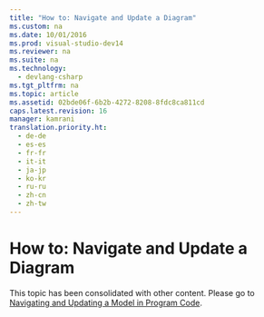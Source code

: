 ```yaml
---
title: "How to: Navigate and Update a Diagram"
ms.custom: na
ms.date: 10/01/2016
ms.prod: visual-studio-dev14
ms.reviewer: na
ms.suite: na
ms.technology: 
  - devlang-csharp
ms.tgt_pltfrm: na
ms.topic: article
ms.assetid: 02bde06f-6b2b-4272-8208-8fdc8ca811cd
caps.latest.revision: 16
manager: kamrani
translation.priority.ht: 
  - de-de
  - es-es
  - fr-fr
  - it-it
  - ja-jp
  - ko-kr
  - ru-ru
  - zh-cn
  - zh-tw
---
```

# How to: Navigate and Update a Diagram
This topic has been consolidated with other content. Please go to [Navigating and Updating a Model in Program Code](../VS_IDE/Navigating-and-Updating-a-Model-in-Program-Code.md).